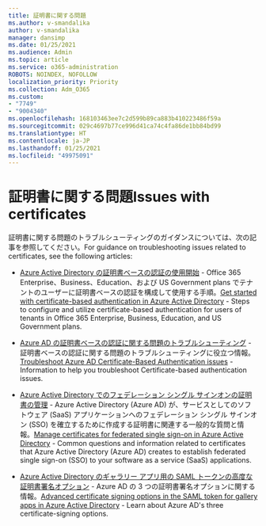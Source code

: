 ```yaml
---
title: 証明書に関する問題
ms.author: v-smandalika
author: v-smandalika
manager: dansimp
ms.date: 01/25/2021
ms.audience: Admin
ms.topic: article
ms.service: o365-administration
ROBOTS: NOINDEX, NOFOLLOW
localization_priority: Priority
ms.collection: Adm_O365
ms.custom:
- "7749"
- "9004340"
ms.openlocfilehash: 168103463ee7c2d599b89ca883b410223486f59a
ms.sourcegitcommit: 029c4697b77ce996d41ca74c4fa86de1bb84bd99
ms.translationtype: HT
ms.contentlocale: ja-JP
ms.lasthandoff: 01/25/2021
ms.locfileid: "49975091"
---
```

# <a name="issues-with-certificates"></a><span data-ttu-id="6753e-102">証明書に関する問題</span><span class="sxs-lookup"><span data-stu-id="6753e-102">Issues with certificates</span></span>

<span data-ttu-id="6753e-103">証明書に関する問題のトラブルシューティングのガイダンスについては、次の記事を参照してください。</span><span class="sxs-lookup"><span data-stu-id="6753e-103">For guidance on troubleshooting issues related to certificates, see the following articles:</span></span>

- <span data-ttu-id="6753e-104">[Azure Active Directory の証明書ベースの認証の使用開始](https://docs.microsoft.com/azure/active-directory/authentication/active-directory-certificate-based-authentication-get-started)  - Office 365 Enterprise、Business、Education、および US Government plans でテナントのユーザーに証明書ベースの認証を構成して使用する手順。</span><span class="sxs-lookup"><span data-stu-id="6753e-104">[Get started with certificate-based authentication in Azure Active Directory](https://docs.microsoft.com/azure/active-directory/authentication/active-directory-certificate-based-authentication-get-started)  - Steps to configure and utilize certificate-based authentication for users of tenants in Office 365 Enterprise, Business, Education, and US Government plans.</span></span>

- <span data-ttu-id="6753e-105">[Azure AD の証明書ベースの認証に関する問題のトラブルシューティング](https://docs.microsoft.com/troubleshoot/azure/active-directory/certificate-based-authenticate-issue)  - 証明書ベースの認証に関する問題のトラブルシューティングに役立つ情報。</span><span class="sxs-lookup"><span data-stu-id="6753e-105">[Troubleshoot Azure AD Certificate-Based Authentication issues](https://docs.microsoft.com/troubleshoot/azure/active-directory/certificate-based-authenticate-issue)  - Information to help you troubleshoot Certificate-based authentication issues.</span></span>

- <span data-ttu-id="6753e-106">[Azure Active Directory でのフェデレーション シングル サインオンの証明書の管理](https://docs.microsoft.com/azure/active-directory/manage-apps/manage-certificates-for-federated-single-sign-on)  - Azure Active Directory (Azure AD) が、サービスとしてのソフトウェア (SaaS) アプリケーションへのフェデレーション シングル サインオン (SSO) を確立するために作成する証明書に関連する一般的な質問と情報。</span><span class="sxs-lookup"><span data-stu-id="6753e-106">[Manage certificates for federated single sign-on in Azure Active Directory](https://docs.microsoft.com/azure/active-directory/manage-apps/manage-certificates-for-federated-single-sign-on)  - Common questions and information related to certificates that Azure Active Directory (Azure AD) creates to establish federated single sign-on (SSO) to your software as a service (SaaS) applications.</span></span>

- <span data-ttu-id="6753e-107">[Azure Active Directory のギャラリー アプリ用の SAML トークンの高度な証明書署名オプション](https://docs.microsoft.com/azure/active-directory/manage-apps/certificate-signing-options)  - Azure AD の 3 つの証明書署名オプションに関する情報。</span><span class="sxs-lookup"><span data-stu-id="6753e-107">[Advanced certificate signing options in the SAML token for gallery apps in Azure Active Directory](https://docs.microsoft.com/azure/active-directory/manage-apps/certificate-signing-options)  - Learn about Azure AD's three certificate-signing options.</span></span>
